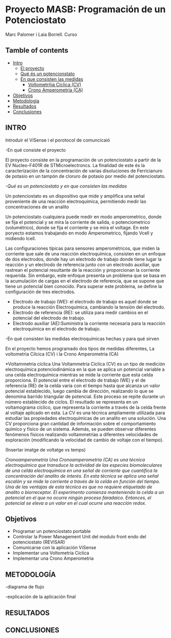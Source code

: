 # Proyecto MASB: Programación de un Potenciostato

Marc Palomer i Laia Borrell. Curso 

## Tamble of contents 

* [Intro](#Hola1)
  * [El proyecto](#Hola2)
  * [Qué és un potencionstato](#Hola3)
  * [En que consisten las medidas](#Hola4)
    * [Voltometrñia Cíclica (CV)](#Hola5)
    * [Crono Amperometria (CA)](#Hola6)
* [Objetivos](#Objetivos)
* [Metodologia](#Metodologia)
* [Resultados](#Resultados)
* [Conclusiones](#Conclusiones)



## INTRO<Hola1>

Introduir el ViSense i el porotocol de comuncicaió

-En qué consiste el proyecto<Hola2>

El proyecto consiste en la programación de un potenciostato a partir de la EV Nucleo-F401R de STMicroelectroncs. La finalidad de este és la caracterización de la concentración de varias disoluciones de Ferricianuro de potasio en un tampón de cloruro de potasio por medio del potenciostato.

*-Qué es un potenciostato y en que consisten las medidas*<Hola3>

Un potenciostato es un dispositivo que mide y amplifica una señal proveniente de una reacción electroquímica, permitiendo medir las concentraciones de un analito 

Un  potenciostato cualquiera puede medir en modo amperometrico, donde se fija el potencial y se mira la corriente de salida, o potenciometrico (volumétrico), donde se fija el corriente y se mira el voltage.  En este poryecto estamos trabajando en modo Amperometrico, fijando Vcell y midiendo Icell. 

Las configuraciones típicas para sensores amperométricos, que miden la corriente que sale de una reacción electroquímica, consisten en un enfoque de dos electrodos, donde hay un electrodo de trabajo donde tiene lugar la reacción y un electrodo de referencia junto con un electrodo auxiliar, que rastrean el potencial resultante de la reacción y proporcionan la corriente requerida. Sin embargo, este enfoque presenta un problema que se basa en la acumulación de cargas en el electrodo de referencia, que se supone que tiene un potencial bien conocido. Para superar este problema, se define la configuración de tres electrodos.

* Electrodo de trabajo (WE): el electrodo de trabajo es aquel donde se produce la reacción Electroquímica, cambiando la tensión del electrodo.
* Electrodo de referencia (RE): se utiliza para medir cambios en el potencial del electrodo de trabajo.
* Electrodo auxiliar (AE):Suministra la corriente necesaria para la reacción electroquímica en el electrodo de trabajo.



-En qué consisten las medidas electroquímicas hechas y para qué sirven<Hola4>

En el proyecto hemos programado dos tipos de medidas diferentes, La voltometria Cilcica (CV) i la Crono Amperometria (CA)

*Voltammetría cíclica <Hola5>
Una Voltammetría Cíclica (CV) es un tipo de medición electroquímica potenciodinámica en la que se aplica un potencial variable a una celda electroquímica mientras se mide la corriente que esta celda proporciona. El potencial entre el electrodo de trabajo (WE) y el de referencia (RE) de la celda varía con el tiempo hasta que alcanza un valor potencial establecido, luego cambia de dirección, realizando lo que se denomina barrido triangular de potencial. Este proceso se repite durante un número establecido de ciclos. El resultado se representa en un voltamograma cíclico, que representa la corriente a través de la celda frente al voltaje aplicado en esta. La CV es una técnica ampliamente utilizada para estudiar las propiedades electroquímicas de un analito en una solución. Una CV proporciona gran cantidad de información sobre el comportamiento químico y físico de un sistema. Además, se pueden observar diferentes fenómenos físicos realizando voltammetrías a diferentes velocidades de exploración (modificando la velocidad de cambio de voltaje con el tiempo).



(Insertar imatge de voltatge vs temps)

*Cronoamperometría <Hola6>
Una Cronoamperometría (CA) es una técnica electroquímica que transduce la actividad de las especies biomoleculares de una celda electroquímica en una señal de corriente que cuantifica la concentración del analito de interés. En esta técnica se aplica una señal escalón y se mide la corriente a través de la celda en función del tiempo. Una de las ventajas de esta técnica es que no requiere etiquetado de analito o biorreceptor. El experimento comienza manteniendo la celda a un potencial en el que no ocurre ningún proceso faradaico. Entonces, el potencial se eleva a un valor en el cual ocurre una reacción redox.*

## Objetivos<Objetivos>

* Programar un potenciostato portable
* Controlar la Power Management Unit del modulo front endo del potenciostato (REVISAR)
* Comunicarse con la aplicación ViSense 
* Implementar una Voltometría Cíclica
* Implementar una Crono Amperometria

## METODOLOGÍA<Metodologia>

-diagrama de flujo

-explicación de la aplicación final

## RESULTADOS<Resultados>



## CONCLUSIONES<Conclusiones>

  